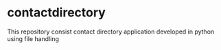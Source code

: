 # contactdirectory
This repository consist contact directory application developed in python using file handling
